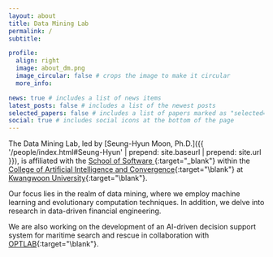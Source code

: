 ```yaml
---
layout: about
title: Data Mining Lab
permalink: /
subtitle:

profile:
  align: right
  image: about_dm.png
  image_circular: false # crops the image to make it circular
  more_info:

news: true # includes a list of news items
latest_posts: false # includes a list of the newest posts
selected_papers: false # includes a list of papers marked as "selected={true}"
social: true # includes social icons at the bottom of the page
---
```


The Data Mining Lab, led by [Seung-Hyun Moon, Ph.D.]({{ '/people/index.html#Seung-Hyun' | prepend: site.baseurl | prepend: site.url }}), is affiliated with the [School of Software ](https://www.kw.ac.kr/en/univ/electronic05_1.jsp){:target="\_blank"} within the [College of Artificial Intelligence and Convergence](https://www.kw.ac.kr/en/univ/Software_glance.jsp){:target="\blank"} at [Kwangwoon University](https://www.kw.ac.kr/en/){:target="\blank"}.

Our focus lies in the realm of data mining, where we employ machine learning and evolutionary computation techniques. In addition, we delve into research in data-driven financial engineering.

We are also working on the development of an AI-driven decision support system for maritime search and rescue in collaboration with [OPTLAB](https://kwoptlab.kr){:target="\blank"}.
